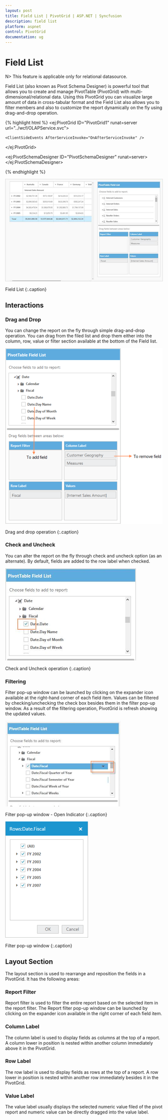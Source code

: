 ```yaml
---
layout: post
title: Field List | PivotGrid | ASP.NET | Syncfusion
description: field list
platform: aspnet
control: PivotGrid
documentation: ug
---
```


# Field List

N> This feature is applicable only for relational datasource.

Field List (also known as Pivot Schema Designer) is powerful tool that allows you to create and manage PivotTable (PivotGrid) with multi-dimensional/relational data. Using this PivotGrid you can visualize large amount of data in cross-tabular format and the Field List also allows you to filter members and also to customize the report dynamically on the fly using drag-and-drop operation.

{% highlight html %}
<ej:PivotGrid ID="PivotGrid1" runat=server url="../wcf/OLAPService.svc">

    <ClientSideEvents AfterServiceInvoke="OnAfterServiceInvoke" />

</ej:PivotGrid>

<ej:PivotSchemaDesigner ID="PivotSchemaDesigner" runat=server></ej:PivotSchemaDesigner>

<script type="text/javascript">

    OnAfterServiceInvoke = function(evt) {

        if (evt.action == "initialize") {

            var PivotSchemaDesigner = $("#PivotSchemaDesigner").data('ejPivotSchemaDesigner');

            if (PivotSchemaDesigner.model.pivotControl == null) {

                PivotSchemaDesigner.model.pivotControl = this;

                PivotSchemaDesigner.model.layout = "excel";

                PivotSchemaDesigner.model.enableWrapper = true;

                PivotSchemaDesigner._load();

            }

        }

    }
</script>
{% endhighlight %}

![](Field-List_images/Field-List_img1.png) 

Field List
{:.caption}

## Interactions

### Drag and Drop

You can change the report on the fly through simple drag-and-drop operation. You can drag from the filed list and drop them either into the column, row, value or filter section available at the bottom of the Field list. 

![](Field-List_images/Field-List_img2.png) 

Drag and drop operation
{:.caption}

### Check and Uncheck

You can alter the report on the fly through check and uncheck option (as an alternate). By default, fields are added to the row label when checked.

![](Field-List_images/Field-List_img3.png) 

Check and Uncheck operation
{:.caption}

### Filtering 

Filter pop-up window can be launched by clicking on the expander icon available at the right-hand corner of each field item. Values can be filtered by checking/unchecking the check box besides them in the filter pop-up window. As a result of the filtering operation, PivotGrid is refresh showing the updated values. 

![](Field-List_images/Field-List_img4.png)

Filter pop-up window - Open Indicator
{:.caption}

![](Field-List_images/Field-List_img5.png)

Filter pop-up window
{:.caption}

## Layout Section

The layout section is used to rearrange and reposition the fields in a PivotGrid. It has the following areas:

### Report Filter

Report filter is used to filter the entire report based on the selected item in the report filter. The Report filter pop-up window can be launched by clicking on the expander icon available in the right corner of each field item.

### Column Label

The column label is used to display fields as columns at the top of a report. A column lower in position is nested within another column immediately above it in the PivotGrid.

### Row Label

The row label is used to display fields as rows at the top of a report. A row lower in position is nested within another row immediately besides it in the PivotGrid.

### Value Label

The value label usually displays the selected numeric value filed of the pivot report and numeric value can be directly dragged into the value label.


